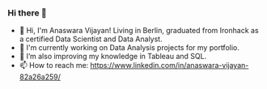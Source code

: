 ### Hi there 👋
* 👯 Hi, I'm Anaswara Vijayan! Living in Berlin, graduated from Ironhack as a certified Data Scientist and Data Analyst.  
* 🔭 I'm currently working on Data Analysis projects for my portfolio.  
* 🌱 I’m also improving my knowledge in Tableau and SQL.  
* 📫 How to reach me: https://www.linkedin.com/in/anaswara-vijayan-82a26a259/  


